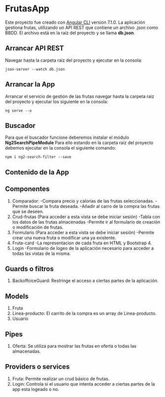 # FrutasApp

Este proyecto fue creado con [Angular CLI](https://github.com/angular/angular-cli) version 7.1.0.
La aplicación gestiona frutas, utilizando un API REST que contiene un archivo .json como BBDD. El archivo está en la raíz del proyecto y se llama **db.json**.

## Arrancar API REST

Navegar hasta la carpeta raíz del proyecto y ejecutar en la consola:
```
json-server --watch db.json

```
## Arrancar la App
Arrancar el servicio de gestión de las frutas navegar hasta la carpeta raiz del proyecto y ejecutar los siguiente en la consola:
```
ng serve --o

```
## Buscador
Para que el buscador funcione deberemos instalar el módulo **Ng2SearchPipeModule**
Para ello estando en la carpeta raíz del proyecto debemos ejecutar en la consola el siguiente comando:

```
npm i ng2-search-filter --save

```

## Contenido de la App

## Componentes
1. Comparador: 
  -Compara precio y calorias de las frutas seleccionadas.
  -Permite buscar la fruta deseada.
  -Añadir al carro de la compra las frutas que se deseen.
2. Crud-frutas (Para acceder a esta vista se debe iniciar sesión)
  -Tabla con los datos de las frutas almacenadas
  -Permite ir al formulario de creación o modificación de frutas.
3. Formulario (Para acceder a esta vista se debe iniciar sesión)
  -Permite crear una nueva fruta o modificar una ya existente.
4. Fruta-card
  -La representacion de cada fruta en HTML y Bootstrap 4.
5. Login
  -Formulario de logeo de la aplicación necesario para acceder a todas las vistas de la misma.

## Guards o filtros
1. BackoffciceGuard: Restringe el acceso a ciertas partes de la aplicación. 

## Models
1. Fruta
2. Linea-producto: El carrito de la compra es un array de Linea-producto.
3. Usuario

## Pipes
1. Oferta: Se utiliza para mostrar las frutas en oferta o todas las almacenadas.

## Providers o services
1. Fruta: Permite realizar un crud básico de frutas.
2. Login: Controla si el usuario que intenta acceder a ciertas partes de la app esta logeado o no.

